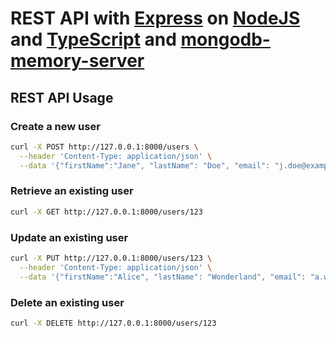 # REST API with [Express](https://expressjs.com) on [NodeJS](https://nodejs.org) and [TypeScript](https://www.typescriptlang.org) and [mongodb-memory-server](https://nodkz.github.io/mongodb-memory-server)

## REST API Usage

### Create a new user

```sh
curl -X POST http://127.0.0.1:8000/users \
  --header 'Content-Type: application/json' \
  --data '{"firstName":"Jane", "lastName": "Doe", "email": "j.doe@example.com"}'
```

### Retrieve an existing user

```sh
curl -X GET http://127.0.0.1:8000/users/123
```

### Update an existing user

```sh
curl -X PUT http://127.0.0.1:8000/users/123 \
  --header 'Content-Type: application/json' \
  --data '{"firstName":"Alice", "lastName": "Wonderland", "email": "a.wonderland@example.com"}'
```

### Delete an existing user

```sh
curl -X DELETE http://127.0.0.1:8000/users/123
```
